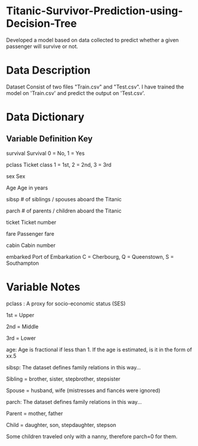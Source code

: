 # Titanic-Survivor-Prediction-using-Decision-Tree

Developed a model based on data collected to predict whether a given passenger will survive or not.

# Data Description

Dataset Consist of two files "Train.csv" and "Test.csv". I have trained the model on 'Train.csv' and predict the output on 'Test.csv'.

# Data Dictionary

Variable      Definition          Key
------------------------------------------------------------------
survival         Survival           0 = No, 1 = Yes

pclass          Ticket class   1 = 1st, 2 = 2nd, 3 = 3rd

sex                  Sex   

Age                 Age in years   

sibsp        # of siblings / spouses aboard the Titanic  

parch        # of parents / children aboard the Titanic  

ticket        Ticket number   

fare            Passenger fare  

cabin         Cabin number   

embarked    Port of Embarkation    C = Cherbourg, Q = Queenstown, S = Southampton

# Variable Notes

pclass : A proxy for socio-economic status (SES)

1st = Upper

2nd = Middle

3rd = Lower

age: Age is fractional if less than 1. If the age is estimated, is it in the form of xx.5

sibsp: The dataset defines family relations in this way…

Sibling = brother, sister, stepbrother, stepsister

Spouse = husband, wife (mistresses and fiancés were ignored)

parch: The dataset defines family relations in this way…

Parent = mother, father

Child = daughter, son, stepdaughter, stepson

Some children traveled only with a nanny, therefore parch=0 for them.
